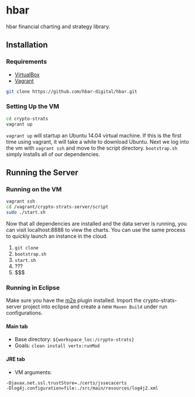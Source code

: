 # hbar
hbar financial charting and strategy library.

## Installation

### Requirements
* [VirtualBox](https://www.virtualbox.org/)
* [Vagrant](https://www.vagrantup.com/)
```sh
git clone https://github.com/hbar-digital/hbar.git
```

### Setting Up the VM
```sh
cd crypto-strats
vagrant up
```
`vagrant up` will startup an Ubuntu 14.04 virtual machine. If this is the first time using vagrant, it will take a while to download Ubuntu. Next we log into the vm with `vagrant ssh` and move to the script directory. `bootstrap.sh` simply installs all of our dependencies.

## Running the Server
### Running on the VM
```sh
vagrant ssh
cd /vagrant/crypto-strats-server/script
sudo ./start.sh
```

Now that all dependencies are installed and the data server is running, you can visit localhost:8888 to view the charts. You can use the same process to quickly launch an instance in the cloud.

1. `git clone`
2. `bootstrap.sh`
3. `start.sh`
4. ???
5. $$$

### Running in Eclipse

Make sure you have the [m2e](http://eclipse.org/m2e/) plugin installed. Import the crypto-strats-server project into eclipse and create a new `Maven Build` under run configurations.

#### Main tab
- Base directory: `${workspace_loc:/crypto-strats}`
- Goals: `clean install vertx:runMod`

#### JRE tab
- VM arguments:
```
-Djavax.net.ssl.trustStore=./certs/jssecacerts
-Dlog4j.configuration=file:./src/main/resources/log4j2.xml
```
